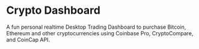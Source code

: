 # Crypto Dashboard

A fun personal realtime Desktop Trading Dashboard to purchase Bitcoin, Ethereum and other cryptocurrencies using Coinbase Pro, CryptoCompare, and CoinCap API.
